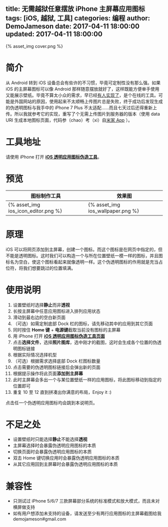 title: 无需越狱任意摆放 iPhone 主屏幕应用图标
tags: [iOS, 越狱, 工具]
categories: 编程
author: DemoJameson
date: 2017-04-11 18:00:00 
updated:  2017-04-11 18:00:00 
---

{% asset_img cover.png %}

# 简介
从 Android 转到 iOS 设备总会有些许的不习惯，毕竟可定制性没有那么强。如果 iOS 的主屏幕图标可以像 Android 那样随意摆放就好了，这样既能方便单手使用又能展示壁纸。毕竟不算太小众的需求，早已经[有人实现了](http://iempty.tooliphone.net/)，是个在线的工具。可能是外国网站的原因，使用起来不太顺畅上传图片总是失败，终于成功后发现生成的伪透明图标与我手中的 iPhone 7 Plus 不太适配……而且七天过后还得重新上传。所以我就参考它的实现，重写了个无需上传图片到服务器的版本（使用 data URI 生成本地图标页面，代码参（chao）考（xi）自[米家 App](https://itunes.apple.com/cn/app/%E7%B1%B3%E5%AE%B6-%E7%B2%BE%E5%93%81%E5%95%86%E5%9F%8E-%E6%99%BA%E8%83%BD%E7%94%9F%E6%B4%BB/id957323480?mt=8) ）。

<!--more-->

# 工具地址
请使用 iPhone 打开 [**iOS 透明应用图标伪造工具**](/generate-ios-transparent-icon.html)。

# 预览
| **图标制作工具**                          | **效果图**                           |
| ----------------------------------- | --------------------------------- |
| {% asset_img ios_icon_editor.png %} | {% asset_img ios_wallpaper.png %} |

# 原理
iOS 可以将网页添加到主屏幕，创建一个图标。而这个图标是在网页中指定的，但不能是透明图标。这时我们可以构造一个与所在位置壁纸一模一样的图标，并且图标名为空白，使这个图标看起来就像透明一样。这个伪透明图标的作用就是充当占位符，将我们想要跳过的位置填满。

# 使用说明
1. 设置壁纸时选择**静止**而非**透视**
2. 长按主屏幕中任意应用图标进入排列应用状态
3. 滑动到最右边的空白新页面
4. （可选）如需定制底部 Dock 栏的图标，请先移动其中的应用到其它页面
5. 同时按住 **Home 键** + **电源键**截取当前没有图标的主屏幕
6. 用 iPhone 打开 [**iOS 透明应用图标伪造工具页面**](/generate-ios-transparent-icon.html)
7. 点击**选择文件**，选择**照片图库**，选中刚才的截图，这时会生成各个位置的伪透明图标链接
8. 根据实际情况选择机型
9. （可选）根据需求选择底部 Dock 栏图标数量
10. 点击需要的伪透明图标链接后会弹出新的页面
11. 根据提示操作将此页面**添加到主屏幕**
12. 此时主屏幕会多出一个与某位置壁纸一样的应用图标，将此图标移动到指定的位置即可
13. 重复 10 至 12 直到拼凑出你满意的布局，Enjoy it :)

点击任一个伪透明应用图标均会跳到本说明页。

# 不足之处
- 设置壁纸时只能选择**静止**不能选择**透视**
- 主屏幕选择时会暴露伪透明应用图标的本质
- 切换页面时会暴露伪透明应用图标的本质
- 双击 Home 键切换应用时会暴露伪透明应用图标的本质
- 从其它应用回到主屏幕时会暴露伪透明应用图标的本质

# 兼容性
- 只测试过 iPhone 5/6/7 三款屏幕部分系统的标准模式和放大模式，而且未对横屏做支持
- 如有用户想添加未支持的设备，请发送至少有两行应用图标的主屏幕截图给我 demojameson#gmail.com